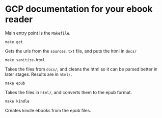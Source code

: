 # GCP documentation for your ebook reader

Main entry point is the `Makefile`.

```
make get
```

Gets the urls from the `sources.txt` file, and puts the html in `docs/`


```
make sanitize-html
```
Takes the files from `docs/`, and cleans the html so it can be parsed better in
later stages. Results are in `html/`.

```
make epub
```

Takes the files in `html/`, and converts them to the epub format.


```
make kindle
```
Creates kindle ebooks from the epub files.



